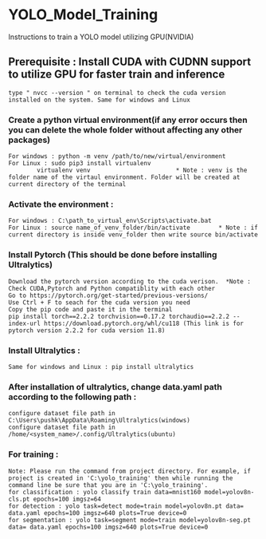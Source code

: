 # YOLO_Model_Training
Instructions to train a YOLO model utilizing GPU(NVIDIA)

## Prerequisite : Install CUDA with CUDNN support to utilize GPU for faster train and inference
	type " nvcc --version " on terminal to check the cuda version installed on the system. Same for windows and Linux

### Create a python virtual environment(if any error occurs then you can delete the whole folder without affecting any other packages)
	For windows : python -m venv /path/to/new/virtual/environment
	For Linux : sudo pip3 install virtualenv
		    virtualenv venv                        * Note : venv is the folder name of the virtaul environment. Folder will be created at current directory of the terminal

### Activate the environment :
	For windows : C:\path_to_virtual_env\Scripts\activate.bat
	For Linux : source name_of_venv_folder/bin/activate        * Note : if current directory is inside venv_folder then write source bin/activate

### Install Pytorch (This should be done before installing Ultralytics)
	Download the pytorch version according to the cuda verison.  *Note : Check CUDA,Pytorch and Python compatiblity with each other
	Go to https://pytorch.org/get-started/previous-versions/
	Use Ctrl + F to seach for the cuda version you need
	Copy the pip code and paste it in the terminal
	pip install torch==2.2.2 torchvision==0.17.2 torchaudio==2.2.2 --index-url https://download.pytorch.org/whl/cu118 (This link is for pytorch version 2.2.2 for cuda version 11.8)

### Install Ultralytics :
	Same for windows and Linux : pip install ultralytics

### After installation of ultralytics, change data.yaml path according to the following path :

	configure dataset file path in C:\Users\pushk\AppData\Roaming\Ultralytics(windows)
	configure dataset file path in /home/<system_name>/.config/Ultralytics(ubuntu)

### For training :
	Note: Please run the command from project directory. For example, if project is created in 'C:\yolo_training' then while running the command line be sure that you are in 'C:\yolo_training'.
	for classification : yolo classify train data=mnist160 model=yolov8n-cls.pt epochs=100 imgsz=64
	for detection : yolo task=detect mode=train model=yolov8n.pt data= data.yaml epochs=100 imgsz=640 plots=True device=0
	for segmentation : yolo task=segment mode=train model=yolov8n-seg.pt data= data.yaml epochs=100 imgsz=640 plots=True device=0
